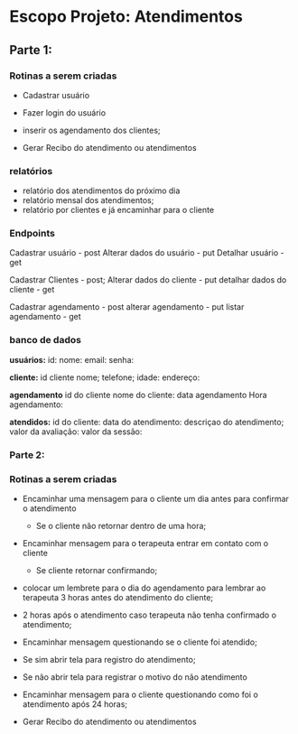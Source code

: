 # Escopo Projeto: Atendimentos

## Parte 1:
### Rotinas a serem criadas

- Cadastrar usuário

- Fazer login do usuário

- inserir  os agendamento dos clientes;

- Gerar Recibo do atendimento ou atendimentos

### relatórios
- relatório dos atendimentos do próximo dia
- relatório mensal dos atendimentos;
- relatório por clientes e já encaminhar para o cliente


### Endpoints
Cadastrar usuário - post
Alterar dados do usuário - put
Detalhar usuário - get

Cadastrar Clientes - post;
Alterar dados do cliente - put
detalhar dados do cliente - get

Cadastrar agendamento - post
alterar agendamento - put
listar agendamento - get


### banco de dados
**usuários:**
id:
nome:
email:
senha:

**cliente:**
id cliente
nome;
telefone;
idade:
endereço:

**agendamento**
id do cliente
nome do cliente:
data agendamento
Hora agendamento: 


**atendidos:**
id do cliente:
data do atendimento:
descriçao do atendimento;
valor da avaliação:
valor da sessão:

 
###  Parte 2:
 
### Rotinas a serem criadas

- Encaminhar uma mensagem para o cliente um dia antes para confirmar o atendimento
  - Se o cliente não retornar dentro de uma hora;
- Encaminhar mensagem para o terapeuta entrar em contato com o cliente
  - Se cliente retornar confirmando;
- colocar um lembrete para o dia do agendamento para lembrar ao terapeuta 3 horas antes do atendimento do cliente;
- 2 horas após o atendimento caso terapeuta não tenha confirmado o atendimento;
- Encaminhar mensagem questionando se o cliente foi atendido;
- Se sim abrir tela para registro do atendimento;
- Se não abrir tela para registrar o motivo do não atendimento
- Encaminhar mensagem para o cliente  questionando como foi o atendimento após 24 horas;

- Gerar Recibo do atendimento ou atendimentos